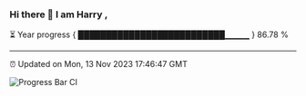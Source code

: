 ### Hi there 👋 I am Harry , 

⏳ Year progress { ██████████████████████████▁▁▁▁ } 86.78 %

---

⏰ Updated on Mon, 13 Nov 2023 17:46:47 GMT

![Progress Bar CI](https://github.com/duykhang68/duykhang68/workflows/Progress%20Bar%20CI/badge.svg)
